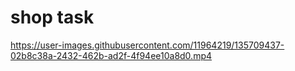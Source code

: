 # shop task

https://user-images.githubusercontent.com/11964219/135709437-02b8c38a-2432-462b-ad2f-4f94ee10a8d0.mp4


